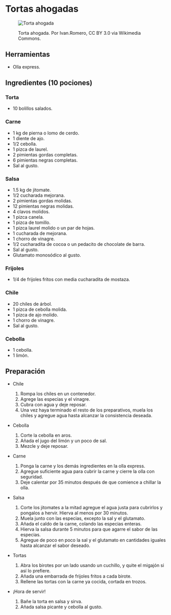 
[//]: # (license: CC BY-SA 4.0)

# Tortas ahogadas

<figure>

![Torta ahogada](https://upload.wikimedia.org/wikipedia/commons/6/6a/Torta_ahogada.jpg "Torta ahogada")
<figcaption>Torta ahogada. Por Ivan.Romero, CC BY 3.0 via Wikimedia Commons.</figcaption>

</figure>

## Herramientas

* Olla express.

## Ingredientes (10 pociones)

### Torta

* 10 bolillos salados.

### Carne

* 1 kg de pierna o lomo de cerdo.
* 1 diente de ajo.
* 1/2 cebolla.
* 1 pizca de laurel.
* 2 pimientas gordas completas.
* 6 pimientas negras completas.
* Sal al gusto.

### Salsa

* 1.5 kg de jitomate.
* 1/2 cucharada mejorana.
* 2 pimientas gordas molidas.
* 12 pimientas negras molidas.
* 4 clavos molidos.
* 1 pizca canela.
* 1 pizca de tomillo.
* 1 pizca laurel molido o un par de hojas.
* 1 cucharada de mejorana.
* 1 chorro de vinagre.
* 1/2 cucharadita de cocoa o un pedacito de chocolate de barra.
* Sal al gusto.
* Glutamato monosódico al gusto.

### Frijoles

* 1/4 de frijoles fritos con media cucharadita de mostaza.

### Chile

* 20 chiles de árbol.
* 1 pizca de cebolla molida.
* 1 pizca de ajo molido.
* 1 chorro de vinagre.
* Sal al gusto.

### Cebolla

* 1 cebolla.
* 1 limón.

## Preparación

* Chile

    1. Rompa los chiles en un contenedor.
    2. Agrege las especias y el vinagre.
    3. Cubra con agua y deje reposar.
    4. Una vez haya terminado el resto de los preparativos, muela los chiles y agregue agua hasta alcanzar la consistencia deseada.

* Cebolla

    1. Corte la cebolla en aros.
    2. Añada el jugo del limón y un poco de sal.
    3. Mezcle y deje reposar.

* Carne

    1. Ponga la carne y los demás ingredientes en la olla express.
    2. Agregue suficiente agua para cubrir la carne y cierre la olla con seguridad.
    3. Deje calentar por 35 minutos después de que comience a chillar la olla.

* Salsa

    1. Corte los jitomates a la mitad agregue el agua justa para cubrirlos y pongalos a hervir. Hierva al menos por 30 minutos.
    2. Muela junto con las especias, excepto la sal y el glutamato.
    3. Añada el caldo de la carne, colando las especias enteras.
    4. Hierva la salsa durante 5 minutos para que agarre el sabor de las especias.
    5. Agregue de poco en poco la sal y el glutamato en cantidades iguales hasta alcanzar el sabor deseado.

* Tortas

    1. Abra los birotes por un lado usando un cuchillo, y quite el migajón si así lo prefiere.
    2. Añada una embarrada de frijoles fritos a cada birote.
    3. Rellene las tortas con la carne ya cocida, cortada en trozos.

* ¡Hora de servir!

    1. Bañe la torta en salsa y sirva.
    2. Añada salsa picante y cebolla al gusto.